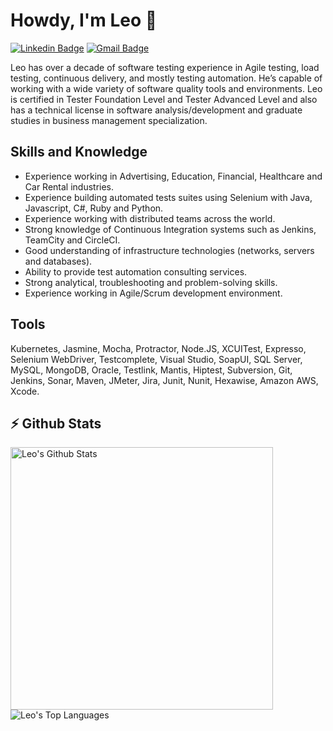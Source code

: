 # Howdy, I'm Leo 👋

[![Linkedin Badge](https://img.shields.io/badge/-leonardofamaral-blue?style=flat-square&logo=Linkedin&logoColor=white&link=https://www.linkedin.com/in/leonardofamaral/)](https://www.linkedin.com/in/leonardofamaral/)
[![Gmail Badge](https://img.shields.io/badge/-lnd.amaral@gmail.com-c14438?style=flat-square&logo=Gmail&logoColor=white&link=mailto:lnd.amaral@gmail.com)](mailto:lnd.amaral@gmail.com)

Leo has over a decade of software testing experience in Agile testing, load testing, continuous delivery, and mostly testing automation. He’s capable of working with a wide variety of software quality tools and environments. Leo is certified in Tester Foundation Level and Tester Advanced Level and also has a technical license in software analysis/development and graduate studies in business management specialization.

## Skills and Knowledge

- Experience working in Advertising, Education, Financial, Healthcare and Car Rental industries.
- Experience building automated tests suites using Selenium with Java, Javascript, C#, Ruby and Python.
- Experience working with distributed teams across the world.
- Strong knowledge of Continuous Integration systems such as Jenkins, TeamCity and CircleCI.
- Good understanding of infrastructure technologies (networks, servers and databases).
- Ability to provide test automation consulting services.
- Strong analytical, troubleshooting and problem-solving skills.
- Experience working in Agile/Scrum development environment.

## Tools

Kubernetes, Jasmine, Mocha, Protractor, Node.JS, XCUITest, Expresso, Selenium WebDriver, Testcomplete, Visual Studio, SoapUI, SQL Server, MySQL, MongoDB, Oracle, Testlink, Mantis, Hiptest, Subversion, Git, Jenkins, Sonar, Maven, JMeter, Jira, Junit, Nunit, Hexawise, Amazon AWS, Xcode.

## ⚡ Github Stats
<p align="justify">
  <a href="https://github.com/anuraghazra/github-readme-stats">
    <img width="420" align="left" alt="Leo's Github Stats" src="https://github-readme-stats.vercel.app/api?username=lndamaral&count_private=true&show_icons=true&theme=blue-green&hide_border=true" />
  </a>
  <a href="https://github.com/anuraghazra/github-readme-stats">
    <img align="left" alt="Leo's Top Languages" src="https://github-readme-stats.vercel.app/api/top-langs/?username=lndamaral&layout=compact&langs_count=6&theme=blue-green&hide_border=true" />
  </a>
</p>

<!--
**lndamaral/lndamaral** is a ✨ _special_ ✨ repository because its `README.md` (this file) appears on your GitHub profile.

Here are some ideas to get you started:

- 🔭 I’m currently working on ...
- 🌱 I’m currently learning ...
- 👯 I’m looking to collaborate on ...
- 🤔 I’m looking for help with ...
- 💬 Ask me about ...
- 📫 How to reach me: ...
- 😄 Pronouns: ...
- ⚡ Fun fact: ...
-->
